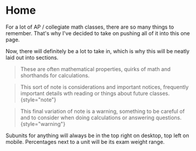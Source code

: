 # Home

For a lot of AP / collegiate math classes, there are so many things to remember.
That's why I've decided to take on pushing all of it into this one page.

Now, there will definitely be a lot to take in, which is why this will be neatly laid out into sections.

> These are often mathematical properties, quirks of math and shorthands for calculations.

> This sort of note is considerations and important notices, frequently important details wth reading or things about future classes.
{style="note"}

> This final variation of note is a warning, something to be careful of and to consider when doing calculations or answering questions.
{style="warning"}

Subunits for anything will always be in the top right on desktop, top left on mobile.
Percentages next to a unit will be its exam weight range.